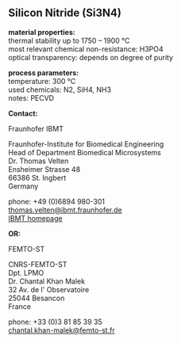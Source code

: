 ## Silicon Nitride (Si3N4)

__material properties:__  	
thermal stability up to	1750 – 1900 °C  
most relevant chemical non-resistance:	H3PO4  
optical transparency:	depends on degree of purity
	
__process parameters:__  	
temperature:	300 °C  
used chemicals:	N2, SiH4, NH3  	
notes:	PECVD
<!--break-->
__Contact:__


Fraunhofer IBMT

Fraunhofer-Institute for Biomedical Engineering  
Head of Department Biomedical Microsystems  
Dr. Thomas Velten  
Ensheimer Strasse 48   
66386 St. Ingbert   
Germany  

phone: +49 (0)6894 980-301   
thomas.velten@ibmt.fraunhofer.de  
[IBMT homepage](http://www.ibmt.fraunhofer.de/fhg/ibmt_en/biomedical_engineering/biomedical_microsystems/microsensors_microfluidics/index.jsp)

__OR:__


FEMTO-ST

CNRS-FEMTO-ST  
Dpt. LPMO  
Dr. Chantal Khan Malek  
32 Av. de l' Observatoire  
25044 Besancon  
France  

phone: +33 (0)3 81 85 39 35  
chantal.khan-malek@femto-st.fr